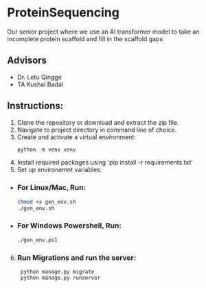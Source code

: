 # ProteinSequencing
Our senior project where we use an AI transformer model to take an incomplete protein scaffold and fill in the scaffold gaps

## Advisors
- Dr. Letu Qingge
- TA Kushal Badal

## Instructions:
1. Clone the repository or download and extract the zip file.
2. Navigate to project directory in command line of choice. 
3. Create and activate a virtual environment:
     ```powershell
   python -m venv venv
   ```
5. Install required packages using 'pip install -r requirements.txt'
6. Set up environemnt variables:
  - ### For Linux/Mac, Run:
    ```bash
    chmod +x gen_env.sh
    ./gen_env.sh
    ```
  - ### For Windows Powershell, Run:
    ```bash
    ./gen_env.ps1
    ```
6. ### Run Migrations and run the server:
        python manage.py migrate
        python manage.py runserver
